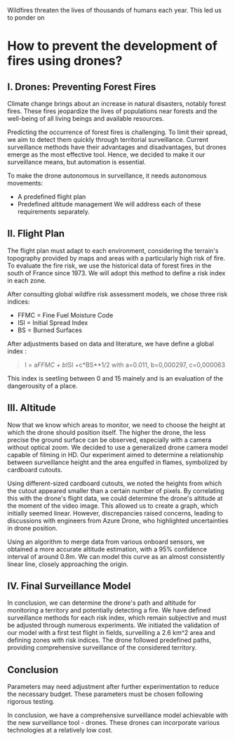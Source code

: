 Wildfires threaten the lives of thousands of humans each year. This led us to ponder on 
# How to prevent the development of fires using drones?

## I. Drones: Preventing Forest Fires

Climate change brings about an increase in natural disasters, notably forest fires. These fires jeopardize the lives of populations near forests and the well-being of all living beings and available resources.

Predicting the occurrence of forest fires is challenging. To limit their spread, we aim to detect them quickly through territorial surveillance. Current surveillance methods have their advantages and disadvantages, but drones emerge as the most effective tool. Hence, we decided to make it our surveillance means, but automation is essential.

To make the drone autonomous in surveillance, it needs autonomous movements:
* A predefined flight plan
* Predefined altitude management
We will address each of these requirements separately.

## II. Flight Plan

The flight plan must adapt to each environment, considering the terrain's topography provided by maps and areas with a particularly high risk of fire. To evaluate the fire risk, we use the historical data of forest fires in the south of France since 1973. We will adopt this method to define a risk index in each zone.

After consulting global wildfire risk assessment models, we chose three risk indices:
* FFMC = Fine Fuel Moisture Code
* ISI = Initial Spread Index
* BS = Burned Surfaces

After adjustments based on data and literature, we have define a global index : 
>I = a*FFMC + b*ISI +c*BS**1/2
>with a=0.011, b=0,000297, c=0,000063

This index is seetling between 0 and 15 mainely and is an evaluation of the dangerousity of a place.

## III. Altitude

Now that we know which areas to monitor, we need to choose the height at which the drone should position itself. The higher the drone, the less precise the ground surface can be observed, especially with a camera without optical zoom. We decided to use a generalized drone camera model capable of filming in HD. Our experiment aimed to determine a relationship between surveillance height and the area engulfed in flames, symbolized by cardboard cutouts.

Using different-sized cardboard cutouts, we noted the heights from which the cutout appeared smaller than a certain number of pixels. By correlating this with the drone's flight data, we could determine the drone's altitude at the moment of the video image. This allowed us to create a graph, which initially seemed linear. However, discrepancies raised concerns, leading to discussions with engineers from Azure Drone, who highlighted uncertainties in drone position.

Using an algorithm to merge data from various onboard sensors, we obtained a more accurate altitude estimation, with a 95% confidence interval of around 0.8m. We can model this curve as an almost consistently linear line, closely approaching the origin.

## IV. Final Surveillance Model

In conclusion, we can determine the drone's path and altitude for monitoring a territory and potentially detecting a fire. We have defined surveillance methods for each risk index, which remain subjective and must be adjusted through numerous experiments. We initiated the validation of our model with a first test flight in fields, surveilling a 2.6 km^2 area and defining zones with risk indices. The drone followed predefined paths, providing comprehensive surveillance of the considered territory.

## Conclusion

Parameters may need adjustment after further experimentation to reduce the necessary budget. These parameters must be chosen following rigorous testing.

In conclusion, we have a comprehensive surveillance model achievable with the new surveillance tool - drones. These drones can incorporate various technologies at a relatively low cost.
